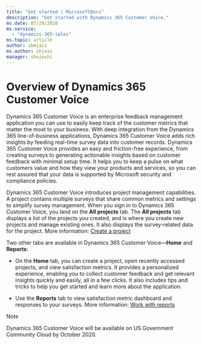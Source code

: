 ```yaml
---
title: "Get started | MicrosoftDocs"
description: "Get started with Dynamics 365 Customer Voice."
ms.date: 07/29/2020
ms.service:
  - "dynamics-365-sales"
ms.topic: article
author: sbmjais
ms.author: shjais
manager: shujoshi
---
```


# Overview of Dynamics 365 Customer Voice

Dynamics 365 Customer Voice is an enterprise feedback management application you can use to easily keep track of the customer metrics that matter the most to your business. With deep integration from the Dynamics 365 line-of-business applications, Dynamics 365 Customer Voice adds rich insights by feeding real-time survey data into customer records. Dynamics 365 Customer Voice provides an easy and friction-free experience, from creating surveys to generating actionable insights based on customer feedback with minimal setup time. It helps you to keep a pulse on what customers value and how they view your products and services, so you can rest assured that your data is supported by Microsoft security and compliance policies.

Dynamics 365 Customer Voice introduces project management capabilities. A project contains multiple surveys that share common metrics and settings to simplify survey management. When you sign in to Dynamics 365 Customer Voice, you land on the **All projects** tab. The **All projects** tab displays a list of the projects you created, and is where you create new projects and manage existing ones. It also displays the survey-related data for the project. More information: [Create a project](create-project.md)

Two other tabs are available in Dynamics 365 Customer Voice&mdash;**Home** and **Reports**:

- On the **Home** tab, you can create a project, open recently accessed projects, and view satisfaction metrics. It provides a personalized experience, enabling you to collect customer feedback and get relevant insights quickly and easily, all in a few clicks. It also includes tips and tricks to help you get started and learn more about the application.

- Use the **Reports** tab to view satisfaction metric dashboard and responses to your surveys. More information: [Work with reports](about-reports.md)

> [!NOTE]
> Dynamics 365 Customer Voice will be available on US Government Community Cloud by October 2020.